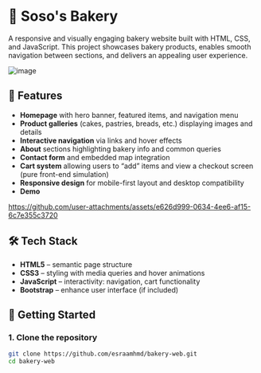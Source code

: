 # 🥐 Soso's Bakery

A responsive and visually engaging bakery website built with HTML, CSS, and JavaScript. This project showcases bakery products, enables smooth navigation between sections, and delivers an appealing user experience.

![image](https://github.com/user-attachments/assets/e9f34b7c-31ae-45aa-b8e8-5339ef540fd2)


## 🧩 Features

- **Homepage** with hero banner, featured items, and navigation menu  
- **Product galleries** (cakes, pastries, breads, etc.) displaying images and details  
- **Interactive navigation** via links and hover effects  
- **About** sections highlighting bakery info and common queries  
- **Contact form** and embedded map integration  
- **Cart system** allowing users to “add” items and view a checkout screen (pure front-end simulation)  
- **Responsive design** for mobile-first layout and desktop compatibility
- **Demo**

  
https://github.com/user-attachments/assets/e626d999-0634-4ee6-af15-6c7e355c3720


## 🛠️ Tech Stack

- **HTML5** – semantic page structure  
- **CSS3** – styling with media queries and hover animations  
- **JavaScript** – interactivity: navigation, cart functionality  
- **Bootstrap** – enhance user interface (if included)

## 🚀 Getting Started

### 1. Clone the repository
```bash
git clone https://github.com/esraamhmd/bakery-web.git
cd bakery-web
